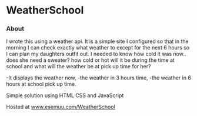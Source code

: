 # WeatherSchool

### About

I wrote this using a weather api. It is a simple site I configured so that in the morning I can check exactly what weather to except for the next 6 hours so I can plan my daughters outfit out.  I needed to know how cold it was now.. does she need a sweater?  how cold or hot will it be during the time at school and what will the weather be at pick up time for her?

  -It displays the weather now, 
  -the weather in 3 hours time,
  -the weather in 6 hours at school pick up time. 

Simple solution using HTML CSS and JavaScript

Hosted at www.esemuu.com/WeatherSchool
